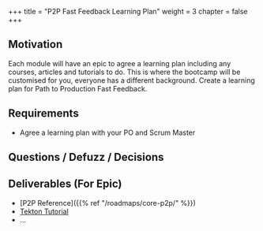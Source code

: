 +++
title = "P2P Fast Feedback Learning Plan"
weight = 3
chapter = false
+++

## Motivation

Each module will have an epic to agree a learning plan including any courses, articles and tutorials to do.
This is where the bootcamp will be customised for you, everyone has a different background.
Create a learning plan for Path to Production Fast Feedback.

## Requirements

* Agree a learning plan with your PO and Scrum Master

## Questions / Defuzz / Decisions

## Deliverables (For Epic)

- [P2P Reference]({{% ref "/roadmaps/core-p2p/" %}})
- [Tekton Tutorial](https://tekton.dev/docs/getting-started/)
- ...



